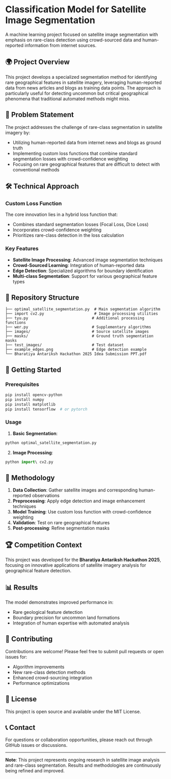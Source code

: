 # Classification Model for Satellite Image Segmentation

A machine learning project focused on satellite image segmentation with emphasis on rare-class detection using crowd-sourced data and human-reported information from internet sources.

## 🌍 Project Overview

This project develops a specialized segmentation method for identifying rare geographical features in satellite imagery, leveraging human-reported data from news articles and blogs as training data points. The approach is particularly useful for detecting uncommon but critical geographical phenomena that traditional automated methods might miss.

## 🎯 Problem Statement

The project addresses the challenge of rare-class segmentation in satellite imagery by:
- Utilizing human-reported data from internet news and blogs as ground truth
- Implementing custom loss functions that combine standard segmentation losses with crowd-confidence weighting
- Focusing on rare geographical features that are difficult to detect with conventional methods

## 🛠️ Technical Approach

### Custom Loss Function
The core innovation lies in a hybrid loss function that:
- Combines standard segmentation losses (Focal Loss, Dice Loss)
- Incorporates crowd-confidence weighting
- Prioritizes rare-class detection in the loss calculation

### Key Features
- **Satellite Image Processing**: Advanced image segmentation techniques
- **Crowd-Sourced Learning**: Integration of human-reported data
- **Edge Detection**: Specialized algorithms for boundary identification
- **Multi-class Segmentation**: Support for various geographical feature types

## 📁 Repository Structure

```
├── optimal_satellite_segmentation.py  # Main segmentation algorithm
├── import cv2.py                      # Image processing utilities
├── tyu.py                            # Additional processing functions
├── wer.py                            # Supplementary algorithms
├── images/                           # Source satellite images
├── masks/                            # Ground truth segmentation masks
├── test_images/                      # Test dataset
├── example_edges.png                 # Edge detection example
└── Bharatiya Antariksh Hackathon 2025 Idea Submission PPT.pdf
```

## 🚀 Getting Started

### Prerequisites
```bash
pip install opencv-python
pip install numpy
pip install matplotlib
pip install tensorflow  # or pytorch
```

### Usage

1. **Basic Segmentation**:
```python
python optimal_satellite_segmentation.py
```

2. **Image Processing**:
```python
python import\ cv2.py
```

## 🔬 Methodology

1. **Data Collection**: Gather satellite images and corresponding human-reported observations
2. **Preprocessing**: Apply edge detection and image enhancement techniques
3. **Model Training**: Use custom loss function with crowd-confidence weighting
4. **Validation**: Test on rare geographical features
5. **Post-processing**: Refine segmentation masks

## 🏆 Competition Context

This project was developed for the **Bharatiya Antariksh Hackathon 2025**, focusing on innovative applications of satellite imagery analysis for geographical feature detection.

## 📊 Results

The model demonstrates improved performance in:
- Rare geological feature detection
- Boundary precision for uncommon land formations
- Integration of human expertise with automated analysis

## 🤝 Contributing

Contributions are welcome! Please feel free to submit pull requests or open issues for:
- Algorithm improvements
- New rare-class detection methods
- Enhanced crowd-sourcing integration
- Performance optimizations

## 📝 License

This project is open source and available under the MIT License.

## 📞 Contact

For questions or collaboration opportunities, please reach out through GitHub issues or discussions.

---

**Note**: This project represents ongoing research in satellite image analysis and rare-class segmentation. Results and methodologies are continuously being refined and improved.